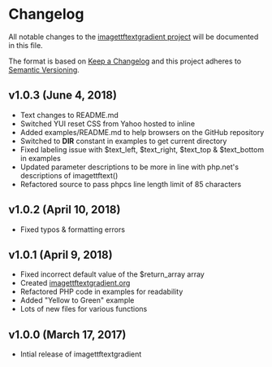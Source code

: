 # Changelog

All notable changes to the [imagettftextgradient project](https://github.com/andrewgjohnson/imagettftextgradient) will be documented in this file.

The format is based on [Keep a Changelog](http://keepachangelog.com/) and this project adheres to [Semantic Versioning](http://semver.org/).

## v1.0.3 (June 4, 2018)
 * Text changes to README.md
 * Switched YUI reset CSS from Yahoo hosted to inline
 * Added examples/README.md to help browsers on the GitHub repository
 * Switched to __DIR__ constant in examples to get current directory
 * Fixed labeling issue with $text_left, $text_right, $text_top & $text_bottom in examples
 * Updated parameter descriptions to be more in line with php.net's descriptions of imagettftext()
 * Refactored source to pass phpcs line length limit of 85 characters

## v1.0.2 (April 10, 2018)
 * Fixed typos & formatting errors

## v1.0.1 (April 9, 2018)
 * Fixed incorrect default value of the $return_array array
 * Created [imagettftextgradient.org](http://imagettftextgradient.org)
 * Refactored PHP code in examples for readability
 * Added "Yellow to Green" example
 * Lots of new files for various functions

## v1.0.0 (March 17, 2017)
 * Intial release of imagettftextgradient
